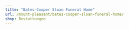 ```yaml
---
title: "Bates-Cooper Sloan Funeral Home"
url: /mount-pleasant/bates-cooper-sloan-funeral-home/
shop: Bestattungen
---
```

